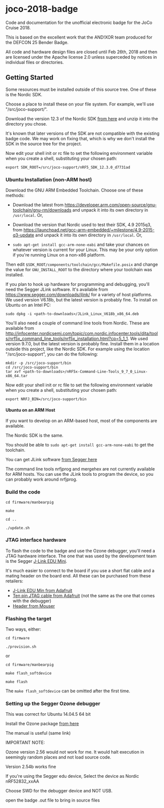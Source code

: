 # joco-2018-badge

Code and documentation for the unofficial electronic badge for the JoCo Cruise 2018.

This is based on the excellent work that the AND!XOR team produced for the DEFCON 25 Bender Badge.

All code and hardware design files are closed until Feb 26th, 2018 and then are licensed under the Apache license 2.0 unless superceded by notices in individual files or directories.

## Getting Started

Some resources must be installed outside of this source tree. One of these is the Nordic SDK.

Choose a place to install these on your file system. For example, we'll use "/src/joco-support/".

Download the version 12.3 of the Nordic SDK [from here](https://developer.nordicsemi.com/nRF5_SDK/nRF5_SDK_v12.x.x/nRF5_SDK_12.3.0_d7731ad.zip) and unzip it into the directory you chose.

It's known that later versions of the SDK are not compatible with the existing badge code. We may work on fixing that, which is why we don't install the SDK in the source tree for the project.

Now edit your shell init or rc file to set the following environment variable when you create a shell, substituting your chosen path:

```
export SDK_ROOT=/src/joco-support/nRF5_SDK_12.3.0_d7731ad
```

### Ubuntu Installation (non-ARM host)

Download the GNU ARM Embedded Toolchain. Choose one of these methods:

* Download the latest from <https://developer.arm.com/open-source/gnu-toolchain/gnu-rm/downloads> and unpack it into its own directory in `/usr/local`. Or,

* Download the version that Nordic used to test their SDK, 4.9 2015q3, from <https://launchpad.net/gcc-arm-embedded/+milestone/4.9-2015-q3-update> and unpack it into its own directory in `/usr/local`. Or,

* `sudo apt-get install gcc-arm-none-eabi` and take your chances on whatever version is current for your Linux. This may be your only option if you're running Linux on a non-x86 platform.

Then edit `$SDK_ROOT/components/toolchain/gcc/Makefile.posix` and change the value for `GNU_INSTALL_ROOT` to the directory where your toolchain was installed.

If you plan to hook up hardware for programming and debugging, you'll need the Segger JLink software. It's available from <https://www.segger.com/downloads/jlink/> for a variety of host platforms. We used version V6.18b, but the latest version is probably fine. To install on Ubuntu on an Intel PC:

`sudo dpkg -i <path-to-downloads>/JLink_Linux_V618b_x86_64.deb`

You'll also need a couple of command line tools from Nordic. These are available from <http://infocenter.nordicsemi.com/topic/com.nordic.infocenter.tools/dita/tools/nrf5x_command_line_tools/nrf5x_installation.html?cp=5_1_1>. We used version 9.7.0, but the latest version is probably fine. Install them in a location outside this project, like the Nordic SDK. For example using the location "/src/joco-support", you can do the following:

```
mkdir -p /src/joco-support/bin
cd /src/joco-support/bin
tar xvf <path-to-downloads>/nRF5x-Command-Line-Tools_9_7_0_Linux-x86_64.tar
```

Now edit your shell init or rc file to set the following environment variable when you create a shell, substituting your chosen path:

```
export NRFJ_BIN=/src/joco-support/bin
```

#### Ubuntu on an ARM Host

If you want to develop on an ARM-based host, most of the components are available.

The Nordic SDK is the same.

You should be able to `sudo apt-get install gcc-arm-none-eabi` to get the toolchain.

You can get JLink software [from Segger here](https://www.segger.com/downloads/jlink/#J-LinkSoftwareAndDocumentationPack)

The command line tools nrfjprog and mergehex are not currently available for ARM hosts. You can use the JLink tools to program the device, so you can probably work around nrfjprog.

### Build the code

`cd firmware/manbearpig`

`make`

`cd ..`

`./update.sh`


### JTAG interface hardware

To flash the code to the badge and use the Ozone debugger, you'll need a JTAG hardware interface.
The one that was used by the development team is the Segger [J-Link EDU Mini](https://www.segger.com/products/debug-probes/j-link/models/j-link-edu-mini/).

It's much easier to connect to the board if you use a short flat cable and a mating header on the board end. All these can be purchased from these retailers:

* [J-Link EDU Min from Adafruit](https://www.adafruit.com/product/3571)
* [Ten pin JTAG cable from Adafruit](https://www.adafruit.com/product/1675) (not the same as the one that comes with the debugger)
* [Header from Mouser](https://www.mouser.com/ProductDetail/Harwin/M50-3500542?qs=9fQaSFfsqsyXI0P9tFOVoQ%3D%3D)

### Flashing the target

Two ways, either:

`cd firmware`

`./provision.sh`

or

`cd firmware/manbearpig`

`make flash_softdevice`

`make flash`

The `make flash_softdevice` can be omitted after the first time.

### Setting up the Segger Ozone debugger

This was correct for Ubuntu 14.04.5 64 bit

Install the Ozone package [from here](https://www.segger.com/downloads/jlink/#Ozone)

The manual is useful (same link)

IMPORTANT NOTE: 

Ozone version 2.56 would not work for me. It would halt execution in seemingly random places and not load source code.

Version 2.54b works fine

If you're using the Segger edu device, Select the device as Nordic nRF52832_xxAA

Choose SWD for the debugger device and NOT USB.

open the badge .out file to bring in source files



